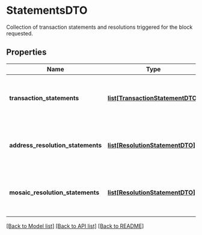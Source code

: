 # StatementsDTO

Collection of transaction statements and resolutions triggered for the block requested.
## Properties
Name | Type | Description | Notes
------------ | ------------- | ------------- | -------------
**transaction_statements** | [**list[TransactionStatementDTO]**](TransactionStatementDTO.md) | Array of transaction statements for the block requested. | 
**address_resolution_statements** | [**list[ResolutionStatementDTO]**](ResolutionStatementDTO.md) | Array of address resolutions for the block requested. | 
**mosaic_resolution_statements** | [**list[ResolutionStatementDTO]**](ResolutionStatementDTO.md) | Array of mosaic resolutions for the block requested. | 

[[Back to Model list]](../README.md#documentation-for-models) [[Back to API list]](../README.md#documentation-for-api-endpoints) [[Back to README]](../README.md)


